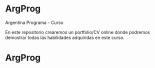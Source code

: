 # ArgProg
Argentina Programa - Curso

En este repositorio crearemos un portfolio/CV online donde podremos
demostrar todas las habilidades adquiridas en este curso.

# ArgProg